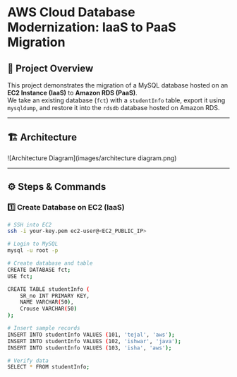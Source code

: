 # AWS Cloud Database Modernization: IaaS to PaaS Migration

## 📌 Project Overview
This project demonstrates the migration of a MySQL database hosted on an **EC2 Instance (IaaS)** to **Amazon RDS (PaaS)**.  
We take an existing database (`fct`) with a `studentInfo` table, export it using `mysqldump`, and restore it into the `rdsdb` database hosted on Amazon RDS.

---

## 🏗 Architecture
![Architecture Diagram](images/architecture diagram.png)

---

## ⚙️ Steps & Commands

### **1️⃣ Create Database on EC2 (IaaS)**
```bash
# SSH into EC2
ssh -i your-key.pem ec2-user@<EC2_PUBLIC_IP>

# Login to MySQL
mysql -u root -p

# Create database and table
CREATE DATABASE fct;
USE fct;

CREATE TABLE studentInfo (
    SR_no INT PRIMARY KEY,
    NAME VARCHAR(50),
    Crouse VARCHAR(50)
);

# Insert sample records
INSERT INTO studentInfo VALUES (101, 'tejal', 'aws');
INSERT INTO studentInfo VALUES (102, 'ishwar', 'java');
INSERT INTO studentInfo VALUES (103, 'isha', 'aws');

# Verify data
SELECT * FROM studentInfo;
